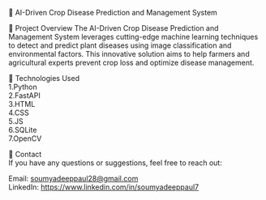 🌾 AI-Driven Crop Disease Prediction and Management System
 
📌 Project Overview
The AI-Driven Crop Disease Prediction and Management System leverages cutting-edge machine learning techniques to detect and predict plant diseases using image classification and environmental factors. This innovative solution aims to help farmers and agricultural experts prevent crop loss and optimize disease management.

🚀 Technologies Used<br>
1.Python<br>
2.FastAPI<br>
3.HTML<br>
4.CSS<br>
5.JS<br>
6.SQLite<br>
7.OpenCV<br>

📨 Contact<br>
If you have any questions or suggestions, feel free to reach out:

Email: soumyadeeppaul28@gmail.com <br>
LinkedIn: https://www.linkedin.com/in/soumyadeeppaul7
